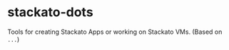 stackato-dots
=============

Tools for creating Stackato Apps or working on Stackato VMs. (Based on `...`)
